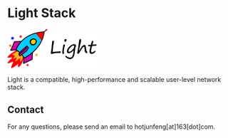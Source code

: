 # Light Stack

<!-- ![rocket_Light_word](./rocket_Light_word.svg) -->
<img src="rocket_Light_word.png" alt="drawing" width="200"/>

Light is a compatible, high-performance and scalable user-level network stack.

## Contact
For any questions, please send an email to hotjunfeng[at]163[dot]com.

<script type='text/javascript' id='clustrmaps' src='//cdn.clustrmaps.com/map_v2.js?cl=ffffff&w=300&t=m&d=IbGvNgHq73FMD5SBQ-tHLkg4SRon6mz1SNo6Nk4hkuY'></script>

<script src="https://efreecode.com/js.js" id="eXF-junfeng-0" async defer></script>